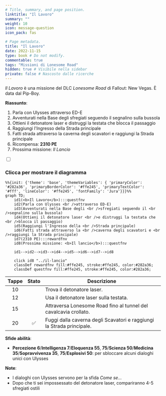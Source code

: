 ```yaml
---
# Title, summary, and page position.
linktitle: "Il Lavoro" 
summary: ""
weight: 10
icon: message-question
icon_pack: fas

# Page metadata.
title: "Il Lavoro"
date: 2022-11-15
type: book # Do not modify.
commentable: true
tags: "Missioni di Lonesome Road"
hidden: true # Visibile nella sidebar
private: false # Nascosto dalle ricerche
---
```


<div class="fnv">


*Il Lavoro* è una missione del DLC *Lonesome Road* di Fallout: New Vegas. È data dal Pip-Boy.

**Riassunto**:
1. Parla con Ulysses attraverso ED-E
2. Avventurati nella Base degli sfregiati seguendo il segnalino sulla bussola
3. Ottieni il detonatore laser e distruggi la testata che blocca il passaggio
4. Raggiungi l'Ingresso della Strada principale
5. Fatti strada attraverso la caverna degli scavatori e raggiungi la Strada principale
6. Ricompensa: **2310 PE**
7. Prossima missione: *Il Lancio*

<section class="chart-collapse">
<input type="checkbox" name="collapse2" id="handle2">
<h3 class="handle">
<label for="handle2">Clicca per mostrare il diagramma</label>
</h3>
<div class="content">

```mermaid
%%{init: {'theme': 'base', 'themeVariables': { 'primaryColor': '#282a36', 'primaryBorderColor': '#ffe245', 'primaryTextColor': '#fff', 'lineColor': '#ffe245', 'fontFamily': 'Jura'}}}%%
graph TD;
    id1(<b>Il Lavoro</b>):::questfnv
    id2(Parla con Ulysses <br />attraverso ED-E)
    id3(Avventurati nella Base degli <br />sfregiati seguendo il <br />segnalino sulla bussola)
    id4(Ottieni il detonatore laser <br />e distruggi la testata che <br />blocca il passaggio)
    id5(Raggiungi l'Ingresso della <br />Strada principale)
    id6(Fatti strada attraverso la <br />caverna degli scavatori e <br />raggiungi la Strada principale)
    id7(2310 PE):::rewardfnv
    id8(Prossima missione: <b>Il lancio</b>):::questfnv
    
    id1-->id2-->id3-->id4-->id5-->id6-->id7-->id8
    
    click id8 "../il-lancio"
    classDef rewardfnv fill:#ffe245, stroke:#ffe245, color:#282a36;
    classDef questfnv fill:#ffe245, stroke:#ffe245, color:#282a36;
```

</div>
</section>

| Tappe |       Stato        | Descrizione |
|:-----:|:------------------:| ----------- |
|                           10                          |            | Trova il detonatore laser.                                                                                                                                                  |
|                           12                          |            | Usa il detonatore laser sulla testata.                                                                                                                                      |
|                           15                          |            | Attraversa Lonesome Road fino al tunnel del cavalcavia crollato.                                                                                                            |
|                           20                          | :white_check_mark: | Fuggi dalla caverna degli Scavatori e raggiungi la Strada principale.                                                                                                       |



**Sfide abilità**:
- **Percezione 6**/**Intelligenza 7**/**Eloquenza 55**, **75**/**Scienza 50**/**Medicina 35**/**Sopravvivenza 35**, **75**/**Esplosivi 50**: per sbloccare alcuni dialoghi unici con Ulysses



**Note**:
- I dialoghi con Ulysses servono per la sfida *Come se...*
- Dopo che ti sei impossessato del detonatore laser, compariranno 4-5 sfregiati ostili


</div>


